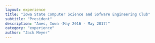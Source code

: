 ```yaml
---
layout: experience
title: "Iowa State Computer Science and Sofware Engineering Club"
subtitle: "President"
description: "Ames, Iowa (May 2016 - May 2017)"
category: "experience"
author: "Jack Meyer"
---
```

<!-- Start Writing Below in Markdown -->
